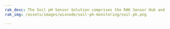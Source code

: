 ```yaml
---
rak_desc: The Soil pH Sensor Solution comprises the RAK Sensor Hub and JXBS-3001-PF 485, which are suitable for use in various settings, such as rice fields and greenhouse cultivation. 
rak_img: /assets/images/wisnode/soil-ph-monitoring/soil-ph.png

---
```


<rk-redirect to="/Product-Categories/WisNode/Soil-pH-Monitoring/Overview/" />
